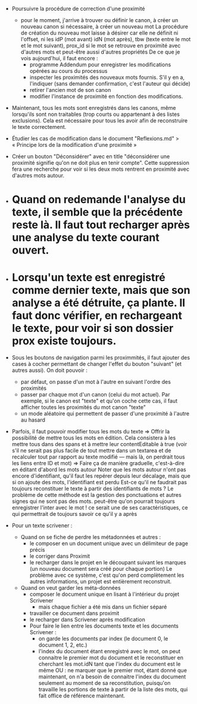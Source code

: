 * Poursuivre la procédure de correction d'une proximité
  - pour le moment, j'arrive à trouver ou définir le canon, à créer un nouveau canon si nécessaire, à créer un nouveau mot
  La procédure de création du nouveau mot laisse à désirer car elle ne définit ni l'offset, ni les idP (mot avant) idN (mot après), tbw (texte entre le mot et le mot suivant), prox_id si le mot se retrouve en proximité avec d'autres mots et peut-être aussi d'autres propriétés
  De ce que je vois aujourd'hui, il faut encore :
    - programme Addendum pour enregistrer les modifications opérées au cours du processus
    - inspecter les proximités des nouveaux mots fournis. S'il y en a, l'indiquer (sans demander confirmation, c'est l'auteur qui décide)
    - retirer l'ancien mot de son canon
    - modifier l'instance de proximité en fonction des modifications.
    
* Maintenant, tous les mots sont enregistrés dans les canons, même lorsqu'ils sont non traitables (trop courts ou appartenant à des listes exclusions). Cela est nécessaire pour tous les avoir afin de reconstruire le texte correctement.

* Étudier les cas de modification dans le document "Reflexions.md" > « Principe lors de la modification d'une proximité »

* Créer un bouton "Déconsidérer" avec en title "déconsidérer une proximité signifie qu'on ne doit plus en tenir compte". Cette suppression fera une recherche pour voir si les deux mots rentrent en proximité avec d'autres mots autour.


* # Quand on redemande l'analyse du texte, il semble que la précédente reste là. Il faut tout recharger après une analyse du texte courant ouvert.

* # Lorsqu'un texte est enregistré comme dernier texte, mais que son analyse a été détruite, ça plante. Il faut donc vérifier, en rechargeant le texte, pour voir si son dossier prox existe toujours.

* Sous les boutons de navigation parmi les proximmités, il faut ajouter des cases à cocher permettant de changer l'effet du bouton "suivant" (et autres aussi). On doit pouvoir :
  - par défaut, on passe d'un mot à l'autre en suivant l'ordre des proximités
  - passer par chaque mot d'un canon (celui du mot actuel). Par exemple, si le canon est "texte" et qu'on coche cette cas, il faut afficher toutes les proximités du mot canon "texte"
  - un mode aléatoire qui permettent de passer d'une proximité à l'autre au hasard

* Parfois, il faut pouvoir modifier tous les mots du texte => Offrir la possibilité de mettre tous les mots en édition. Cela consistera à les mettre tous dans des spans et à mettre leur contentEditable à true (voir s'il ne serait pas plus facile de tout mettre dans un textarea et de recalculer tout par rapport au texte modifié — mais là, on perdrait tous les liens entre ID et mot)
  => Faire ça de manière graduelle, c'est-à-dire en éditant d'abord les mots autour
  Noter que les mots autour n'ont pas encore d'identifiant, qu'il faut les repérer depuis leur décalage, mais que si on ajoute des mots, l'identifiant est perdu
  Est-ce qu'il ne faudrait pas toujours reconstituer le texte à partir des identifiants de mots ? Le problème de cette méthode est la gestion des ponctuations et autres signes qui ne sont pas des mots. peut-être qu'on pourrait toujours enregistrer l'inter avec le mot ! ce serait une de ses caractéristiques, ce qui permettrait de toujours savoir ce qu'il y a après

* Pour un texte scrivener :
  * Quand on se fiche de perdre les métadonnées et autres :
    * le composer en un document unique avec un délimiteur de page précis
    * le corriger dans Proximit
    * le recharger dans le projet en le découpant suivant les marques (un nouveau document sera créé pour chaque portion)
    Le problème avec ce système, c'est qu'on perd complètement les autres informations, un projet est entièrement reconstruit.
  * Quand on veut garder les méta-données
    * composer le document unique en lisant à l'intérieur du projet Scrivener
      - mais chaque fichier a été mis dans un fichier séparé
    * travailler ce document dans proximit
    * le recharger dans Scrivener après modification
    - Pour faire le lien entre les documents texte et les documents Scrivener :
      * on garde les documents par index (le document 0, le document 1, 2, etc.)
      * l'index du document étant enregistré avec le mot, on peut connaitre le premier mot du document et le reconstituer en cherchant les mot.idN tant que l'index du document est le même
      OU : ne marquer que le premier mot, étant donné que maintenant, on n'a besoin de connaitre l'index du document seulement au moment de sa reconstitution, puisqu'on travaille les portions de texte à partir de la liste des mots, qui fait office de référence maintenant.
